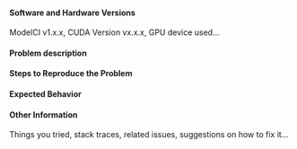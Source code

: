 <!-- 
Thank you for contributing to ML-Model_CI!
-->

#### Software and Hardware Versions 
ModelCI v1.x.x, CUDA Version vx.x.x, GPU device used...

#### Problem description

#### Steps to Reproduce the Problem

#### Expected Behavior

#### Other Information 
Things you tried, stack traces, related issues, suggestions on how to fix it...
